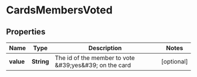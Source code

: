 # CardsMembersVoted

## Properties
Name | Type | Description | Notes
------------ | ------------- | ------------- | -------------
**value** | **String** | The id of the member to vote &amp;#39;yes&amp;#39; on the card |  [optional]
